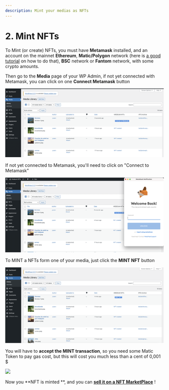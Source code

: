 ```yaml
---
description: Mint your medias as NFTs
---
```


# 2. Mint NFTs

To Mint (or create) NFTs, you must have **Metamask** installed, and an account on the mainnet **Ethereum**, **Matic/Polygon** network (here is [a good tutorial](https://medium.com/stakingbits/setting-up-metamask-for-polygon-matic-network-838058f6d844)  on how to do that), **BSC** network or **Fantom** network, with some crypto amounts.

Then go to the **Media** page of your WP Admin, if not yet connected with Metamask, you can click on one **Connect Metamask** button

![](<../.gitbook/assets/Screenshot 2021-05-20 at 15.16.20.png>)

If not yet connected to Metamask, you'll need to click on "Connect to Metamask"

![](<../.gitbook/assets/Screenshot 2021-05-20 at 15.19.21.png>)

To MINT a NFTs form one of your media, just click the **MINT NFT** button

![](<../.gitbook/assets/Screenshot 2021-05-20 at 15.20.14.png>)

You will have to **accept the MINT transaction**, so you need some Matic Token to pay gas cost, but this will cost you much less than a cent of 0,001 $  

![](../.gitbook/assets/4\_minting.png)

Now you **NFT is minted **, and you can [**sell it on a NFT MarketPlace**](3.-sell.md) !
